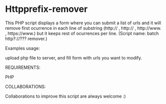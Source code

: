 # Httpprefix-remover

 This PHP script displays a form where you can submit a list of urls and it will remove first ocurrence in each line of substring (http:// , http:// , http://www. , https://www.) but it keeps rest of ocurrences per line. (Script name: batch http?://??? remover.)
 
Examples usage:

upload php file to server, and fill form with urls you want to modify.

REQUIREMENTS:

PHP

COLLABORATIONS:

Collaborations to improve this script are always welcome :)
